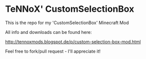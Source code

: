 # TeNNoX' CustomSelectionBox

This is the repo for my 'CustomSelectionBox' Minecraft Mod 


All info and downloads can be found here: 

http://tennoxmods.blogspot.de/p/custom-selection-box-mod.html

Feel free to fork/pull request - I'll appreciate it!
